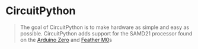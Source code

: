 # CircuitPython

> The goal of CircuitPython is to make hardware as simple and easy as possible. CircuitPython adds support for the SAMD21 processor found on the [Arduino Zero](https://www.adafruit.com/products/2843) and [Feather M0](https://www.adafruit.com/?q=feather%20m0&)s [](https://blog.adafruit.com/2017/01/09/welcome-to-the-adafruit-circuitpython-beta/)



